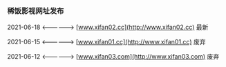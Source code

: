 ### 稀饭影视网址发布

2021-06-18 <------> [www.xifan02.cc](http://www.xifan02.cc) 最新

2021-06-15 <------> [www.xifan01.cc](http://www.xifan01.cc) 废弃

2021-06-12 <------> [www.xifan03.com](http://www.xifan03.com) 废弃
